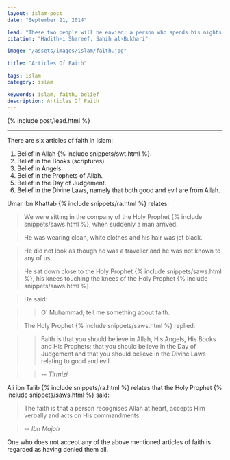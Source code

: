 ```yaml
---
layout: islam-post
date: "September 21, 2014"

lead: "These two people will be envied: a person who spends his nights and days reading the Qur'an, and a person who spends the wealth given by Allah in the path of Allah."
citation: "Hadith-i Shareef, Sahih al-Bukhari"

image: "/assets/images/islam/faith.jpg"

title: "Articles Of Faith"

tags: islam
category: islam

keywords: islam, faith, belief
description: Articles Of Faith
---
```


<!--more-->

{% include post/lead.html %}

***

There are six articles of faith in Islam:

1. Belief in Allah {% include snippets/swt.html %}.
2. Belief in the Books (scriptures).
3. Belief in Angels.
4. Belief in the Prophets of Allah.
5. Belief in the Day of Judgement.
6. Belief in the Divine Laws, namely that both good and evil are from Allah.

Umar Ibn Khattab {% include snippets/ra.html %} relates:

> We were sitting in the company of the Holy Prophet {% include snippets/saws.html %}, when suddenly a man arrived.

> He was wearing clean, white clothes and his hair was jet black.

> He did not look as though he was a traveller and he was not known to any of us.

> He sat down close to the Holy Prophet {% include snippets/saws.html %}, his knees touching the knees of the Holy Prophet {% include snippets/saws.html %}.

> He said:

>> O' Muhammad, tell me something about faith.

> The Holy Prophet {% include snippets/saws.html %} replied:

>> Faith is that you should believe in Allah, His Angels, His Books and His Prophets; that you should believe in the Day of Judgement and that you should believe in the Divine Laws relating to good and evil.

>> -- <cite>Tirmizi</cite>

Ali ibn Talib {% include snippets/ra.html %} relates that the Holy Prophet {% include snippets/saws.html %} said:

> The faith is that a person recognises Allah at heart, accepts Him verbally and acts on His commandments.

> -- <cite>Ibn Majah</cite>

One who does not accept any of the above mentioned articles of faith is regarded as having denied them all.
